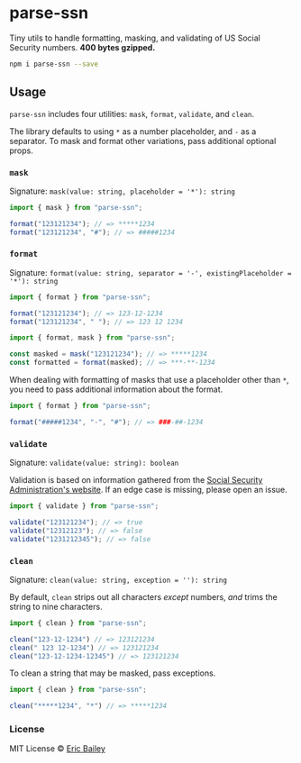 # parse-ssn

Tiny utils to handle formatting, masking, and validating of US Social Security
numbers. **400 bytes gzipped.**

```bash
npm i parse-ssn --save
```

## Usage

`parse-ssn` includes four utilities: `mask`, `format`, `validate`, and `clean`.

The library defaults to using `*` as a number placeholder, and `-` as a separator. To
mask and format other variations, pass additional optional props.

### `mask`

Signature: `mask(value: string, placeholder = '*'): string`

```javascript
import { mask } from "parse-ssn";

format("123121234"); // => *****1234
format("123121234", "#"); // => #####1234
```

### `format`

Signature: `format(value: string, separator = '-', existingPlaceholder = '*'):
string`

```javascript
import { format } from "parse-ssn";

format("123121234"); // => 123-12-1234
format("123121234", " "); // => 123 12 1234
```

```javascript
import { format, mask } from "parse-ssn";

const masked = mask("123121234"); // => *****1234
const formatted = format(masked); // => ***-**-1234
```

When dealing with formatting of masks that use a placeholder other than `*`, you
need to pass additional information about the format.

```javascript
import { format } from "parse-ssn";

format("#####1234", "-", "#"); // => ###-##-1234
```

### `validate`

Signature: `validate(value: string): boolean`

Validation is based on information gathered from the [Social Security
Administration's website](https://www.ssa.gov/employer/stateweb.htm). If an edge
case is missing, please open an issue.

```javascript
import { validate } from "parse-ssn";

validate("123121234"); // => true
validate("12312123"); // => false
validate("1231212345"); // => false
```

### `clean`

Signature: `clean(value: string, exception = ''): string`

By default, `clean` strips out all characters _except_ numbers, _and_ trims the
string to nine characters.

```javascript
import { clean } from "parse-ssn";

clean("123-12-1234") // => 123121234
clean(" 123 12-1234") // => 123121234
clean("123-12-1234-12345") // => 123121234
```

To clean a string that may be masked, pass exceptions.

```javascript
import { clean } from "parse-ssn";

clean("*****1234", "*") // => *****1234
```

### License

MIT License © [Eric Bailey](https://estrattonbailey.com)
